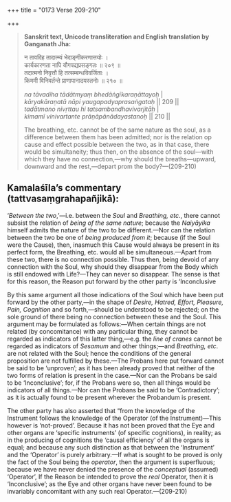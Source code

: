 +++
title = "0173 Verse 209-210"

+++
> **Sanskrit text, Unicode transliteration and English translation by Ganganath Jha:** 
>
> न तावदिह तादात्म्यं भेदाङ्गीकरणात्तयोः ।  
> कार्यकारणता नापि यौगपद्यप्रसङ्गतः ॥ २०९ ॥  
> तदात्मनो निवृत्तौ हि तत्सम्बन्धविवर्जिताः ।  
> किममी विनिवर्तन्ते प्राणापानादयस्तनोः ॥ २१० ॥ 
>
> *na tāvadiha tādātmyaṃ bhedāṅgīkaraṇāttayoḥ* \|  
> *kāryakāraṇatā nāpi yaugapadyaprasaṅgataḥ* \|\| 209 \|\|  
> *tadātmano nivṛttau hi tatsambandhavivarjitāḥ* \|  
> *kimamī vinivartante prāṇāpānādayastanoḥ* \|\| 210 \|\| 
>
> The breathing, etc. cannot be of the same nature as the soul, as a difference between them has been admitted; nor is the relation op cause and effect possible between the two, as in that case, there would be simultaneity; thus then, on the absence of the soul—with which they have no connection,—why should the breaths—upward, downward and the rest,—depart prom the body?—(209-210)



## Kamalaśīla’s commentary (tattvasaṃgrahapañjikā):

‘*Between the two*,’—i.e. between the *Soul* and *Breathing, etc*., there cannot subsist the relation of *being of the same nature*; because the *Naiyāyika* himself admits the nature of the two to be different.—Nor can the relation between the two be one of *being produced from it*; because (if the Soul were the Cause), then, inasmuch this Cause would always be present in its perfect form, the Breathing, etc. would all be simultaneous.—Apart from these two, there is no connection possible. Thus then, being devoid of any connection with the Soul, why should they disappear from the Body which is still endowed with Life?—They can never so disappear. The sense is that for this reason, the Reason put forward by the other party is ‘Inconclusive

By this same argument all those indications of the Soul which have been put forward by the other party,—in the shape of *Desire, Hatred, Effort, Pleasure, Pain, Cognition* and so forth,—should be understood to be rejected; on the sole ground of there being no connection between these and the Soul. This argument may be formulated as follows:—When certain things are not related (by concomitance) with any particular thing, they cannot be regarded as indicators of this latter thing,—e.g. the *line of cranes* cannot be regarded as indicators of *Sesamum* and other things;—and *Breathing, etc*. are not related with the Soul; hence the conditions of the general proposition are not fulfilled by these.—The Probans here put forward cannot be said to be ‘unproven’; as it has been already proved that neither of the two forms of relation is present in the case.—Nor can the Probans be said to be ‘Inconclusive’; for, if the Probans were so, then all things would be indicators of all things.—Nor can the Probans be said to be ‘Contradictory’; as it is actually found to be present wherever the Probandum is present.

The other party has also asserted that “from the knowledge of the Instrument follows the knowledge of the Operator (of the Instrument)—This however is ‘not-proved’. Because it has not been proved that the Eye and other organs are ‘specific instruments’ (of specific cognitions), in reality; as in the producing of cognitions the ‘causal efficiency’ of all the organs is equal; and because any such distinction as that between the ‘Instrument’ and the ‘Operator’ is purely arbitrary.—If what is sought to be proved is only the fact of the Soul being the *operator*, then the argument is superfluous; because we have never denied the presence of the *conceptual* (assumed) ‘Operator’, If the Reason be intended to prove the *real* Operator, then it is ‘Inconclusive’; as the Eye and other organs have never been found to be invariably concomitant with any such real Operator.—(209-210)


